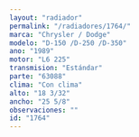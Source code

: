 ```yaml
---
layout: "radiador"
permalink: "/radiadores/1764/"
marca: "Chrysler / Dodge"
modelo: "D-150 /D-250 /D-350"
ano: "1989"
motor: "L6 225"
transmision: "Estándar"
parte: "63088"
clima: "Con clima"
alto: "18 3/32"
ancho: "25 5/8"
observaciones: ""
id: "1764"
---
```


